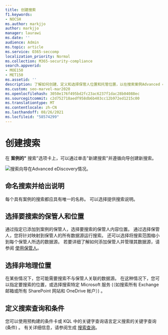 ```yaml
---
title: 创建搜索
f1.keywords:
- NOCSH
ms.author: markjjo
author: markjjo
manager: laurawi
ms.date: ''
audience: Admin
ms.topic: article
ms.service: O365-seccomp
localization_priority: Normal
ms.collection: M365-security-compliance
search.appverid:
- MOE150
- MET150
ms.assetid: ''
description: 了解如何创建、定义和选择保管人位置和托管位置，以在搜索案例Advanced eDiscovery位置。
ms.custom: seo-marvel-mar2020
ms.openlocfilehash: 3050e176f495bd2fc23ac6237f1dac28b04088ec
ms.sourcegitcommit: c2d752718aedf958db6b403cc12b972ed1215c00
ms.translationtype: MT
ms.contentlocale: zh-CN
ms.lasthandoff: 08/26/2021
ms.locfileid: "58574299"
---
```

# <a name="create-a-search"></a>创建搜索

在 **案例的"** 搜索"选项卡上，可以通过单击"新建搜索"并遵循向导创建新搜索。

![搜索向导在Advanced eDiscovery情况。](../media/AeDSearch1.png)

## <a name="name-the-search-and-give-it-a-description"></a>命名搜索并给出说明

每个具有案例的搜索都应具有唯一的名称。 可以选择提供搜索说明。 

## <a name="choose-the-custodians-and-custodial-locations-to-search"></a>选择要搜索的保管人和位置

通过指定已添加到案例的保管人，选择要搜索的保管人内容位置。 通过选择保管人，您将针对映射到保管人的所有数据源运行搜索。 还可以选择将搜索范围缩小到每个保管人所选的数据源。 若要详细了解如何添加保管人并管理其数据源，请参阅 [使用保管人](managing-custodians.md)。

## <a name="choose-non-custodial-locations"></a>选择非地理位置

在某些情况下，您可能需要搜索不与保管人关联的数据源。 在这种情况下，您可以指定要搜索的位置，或选择搜索特定 Microsoft 服务 (（如搜索所有 Exchange 邮箱或所有 SharePoint 网站和 OneDrive 帐户）) 。

## <a name="define-the-search-query-and-conditions"></a>定义搜索查询和条件

您可以使用预构建的条件卡或 KQL 中的关键字查询语言定义搜索的关键字查询 (条件) 。 有关详细信息，请参阅生成 [搜索查询](building-search-queries.md)。
